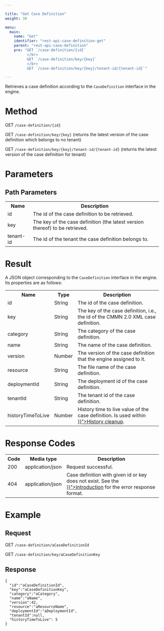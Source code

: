 ```yaml
---

title: "Get Case Definition"
weight: 30

menu:
  main:
    name: "Get"
    identifier: "rest-api-case-definition-get"
    parent: "rest-api-case-definition"
    pre: "GET `/case-definition/{id}`
          </br>
          GET `/case-definition/key/{key}`
          </br>
          GET `/case-definition/key/{key}/tenant-id/{tenant-id}`"

---
```



Retrieves a case definition according to the `CaseDefinition` interface in the engine.


# Method

GET `/case-definition/{id}`

GET `/case-definition/key/{key}` (returns the latest version of the case definition which belongs to no tenant)

GET `/case-definition/key/{key}/tenant-id/{tenant-id}` (returns the latest version of the case definition for tenant)


# Parameters

## Path Parameters

<table class="table table-striped">
  <tr>
    <th>Name</th>
    <th>Description</th>
  </tr>
  <tr>
    <td>id</td>
    <td>The id of the case definition to be retrieved.</td>
  </tr>
  <tr>
    <td>key</td>
    <td>The key of the case definition (the latest version thereof) to be retrieved.</td>
  </tr>
  <tr>
    <td>tenant-id</td>
    <td>The id of the tenant the case definition belongs to.</td>
  </tr>
</table>

# Result

A JSON object corresponding to the `CaseDefinition` interface in the engine.
Its properties are as follows:

<table class="table table-striped">
  <tr>
    <th>Name</th>
    <th>Type</th>
    <th>Description</th>
  </tr>
  <tr>
    <td>id</td>
    <td>String</td>
    <td>The id of the case definition.</td>
  </tr>
  <tr>
    <td>key</td>
    <td>String</td>
    <td>The key of the case definition, i.e., the id of the CMMN 2.0 XML case definition.</td>
  </tr>
  <tr>
    <td>category</td>
    <td>String</td>
    <td>The category of the case definition.</td>
  </tr>
  <tr>
    <td>name</td>
    <td>String</td>
    <td>The name of the case definition.</td>
  </tr>
  <tr>
    <td>version</td>
    <td>Number</td>
    <td>The version of the case definition that the engine assigned to it.</td>
  </tr>
  <tr>
    <td>resource</td>
    <td>String</td>
    <td>The file name of the case definition.</td>
  </tr>
  <tr>
    <td>deploymentId</td>
    <td>String</td>
    <td>The deployment id of the case definition.</td>
  </tr>
   <tr>
    <td>tenantId</td>
    <td>String</td>
    <td>The tenant id of the case definition.</td>
  </tr>
  <tr>
    <td>historyTimeToLive</td>
    <td>Number</td>
    <td>History time to live value of the case definition. Is used within <a href="{{< ref "/user-guide/process-engine/history.md#history-cleanup">}}">History cleanup</a>.</td>
  </tr>
</table>


# Response Codes

<table class="table table-striped">
  <tr>
    <th>Code</th>
    <th>Media type</th>
    <th>Description</th>
  </tr>
  <tr>
    <td>200</td>
    <td>application/json</td>
    <td>Request successful.</td>
  </tr>
  <tr>
    <td>404</td>
    <td>application/json</td>
    <td>Case definition with given id or key does not exist. See the <a href="{{< ref "/reference/rest/overview/_index.md#error-handling" >}}">Introduction</a> for the error response format.</td>
  </tr>
</table>


# Example

## Request

<!-- TODO: Insert a 'real' example -->
GET `/case-definition/aCaseDefinitionId`

GET `/case-definition/key/aCaseDefinitionKey`

## Response

    {
      "id":"aCaseDefinitionId",
      "key":"aCaseDefinitionKey",
      "category":"aCategory",
      "name":"aName",
      "version":42,
      "resource":"aResourceName",
      "deploymentId":"aDeploymentId",
      "tenantId":null,
      "historyTimeToLive": 5
    }

